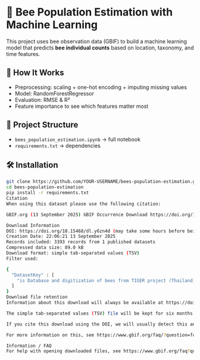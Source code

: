 # 🐝 Bee Population Estimation with Machine Learning

This project uses bee observation data (GBIF) to build a machine learning model that predicts **bee individual counts** based on location, taxonomy, and time features.

## 🚀 How It Works
- Preprocessing: scaling + one-hot encoding + imputing missing values
- Model: RandomForestRegressor
- Evaluation: RMSE & R²
- Feature importance to see which features matter most

## 📂 Project Structure
- `bees_population_estimation.ipynb` → full notebook
- `requirements.txt` → dependencies

## 🛠 Installation
```bash
git clone https://github.com/YOUR-USERNAME/bees-population-estimation.git
cd bees-population-estimation
pip install -r requirements.txt
Citation
When using this dataset please use the following citation:

GBIF.org (13 September 2025) GBIF Occurrence Download https://doi.org/10.15468/dl.y6zn4d

Download Information
DOI: https://doi.org/10.15468/dl.y6zn4d (may take some hours before being active)
Creation Date: 22:06:21 13 September 2025
Records included: 3393 records from 1 published datasets
Compressed data size: 89.0 kB
Download format: simple tab-separated values (TSV)
Filter used:

{
  "DatasetKey" : [
    "is Database and digitization of bees from TIGER project (Thailand)"
  ]
}
Download file retention
Information about this download will always be available at https://doi.org/10.15468/dl.y6zn4d and https://www.gbif.org/occurrence/download/0060472-250827131500795

The simple tab-separated values (TSV) file will be kept for six months (until 13 March 2026). You can ask us to keep the file for longer from https://www.gbif.org/occurrence/download/0060472-250827131500795

If you cite this download using the DOI, we will usually detect this and keep the file indefinitely.

For more information on this, see https://www.gbif.org/faq/?question=for-how-long-will-does-gbif-store-downloads

Information / FAQ
For help with opening downloaded files, see https://www.gbif.org/faq?question=opening-gbif-csv-in-excel or the FAQ section of the GBIF website: https://www.gbif.org/faq
